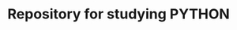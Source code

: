 <head>
  <title>Python study</title>
</head>
<body>
<h1>
  Repository for studying PYTHON
</h1>
</body>
